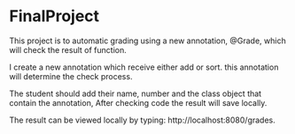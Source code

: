 # FinalProject

This project is to automatic grading using a new annotation, @Grade, which will check the result of function. 

I create a new annotation which receive either add or sort. this annotation will determine the check process.

The student should add their name, number and the class object that contain the annotation, After checking code the result will save locally.

The result can be viewed locally by typing: http://localhost:8080/grades.
